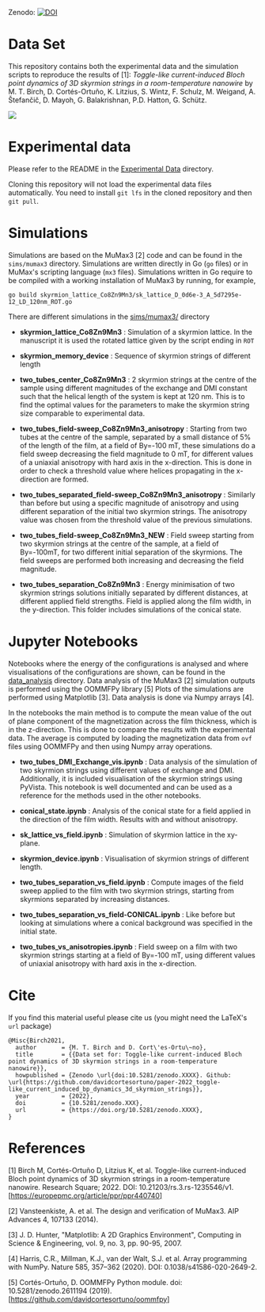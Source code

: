 Zenodo: [![DOI](https://zenodo.org/badge/DOI/10.5281/zenodo.4384569.svg)](https://doi.org/10.5281/zenodo.4384569)

# Data Set

This repository contains both the experimental data and the simulation scripts
to reproduce the results of [1]: *Toggle-like current-induced Bloch point
dynamics of 3D skyrmion strings in a room-temperature nanowire* by M. T. Birch,
D. Cortés-Ortuño, K. Litzius, S. Wintz, F. Schulz, M. Weigand, A. Štefančič, D.
Mayoh, G. Balakrishnan, P.D. Hatton, G. Schütz.

![](images/sk_transition.jpg)

# Experimental data

Please refer to the README in the [Experimental Data](Experimental_Data)
directory.

Cloning this repository will not load the experimental data files
automatically. You need to install `git lfs` in the cloned repository and then
`git pull`.

# Simulations

Simulations are based on the MuMax3 [2] code and can be found in the
`sims/mumax3` directory. Simulations are written directly in Go (`go` files) or
in MuMax's scripting language (`mx3` files). Simulations written in Go require
to be compiled with a working installation of MuMax3 by running, for example,

```shell
go build skyrmion_lattice_Co8Zn9Mn3/sk_lattice_D_0d6e-3_A_5d7295e-12_LD_120nm_ROT.go
```

There are different simulations in the [sims/mumax3/](sims/mumax3) directory

- **skyrmion_lattice_Co8Zn9Mn3** : Simulation of a skyrmion lattice. In the
  manuscript it is used the rotated lattice given by the script ending in `ROT`

- **skyrmion_memory_device** : Sequence of skyrmion strings of different length

- **two_tubes_center_Co8Zn9Mn3** : 2 skyrmion strings at the centre of the
  sample using different magnitudes of the exchange and DMI constant such that
  the helical length of the system is kept at 120 nm. This is to find the
  optimal values for the parameters to make the skyrmion string size comparable
  to experimental data.

- **two_tubes_field-sweep_Co8Zn9Mn3_anisotropy** : Starting from two tubes at
  the centre of the sample, separated by a small distance of 5% of the length
  of the film, at a field of By=-100 mT, these simulations do a field sweep
  decreasing the field magnitude to 0 mT, for different values of a uniaxial
  anisotropy with hard axis in the x-direction. This is done in order to check
  a threshold value where helices propagating in the x-direction are formed.

- **two_tubes_separated_field-sweep_Co8Zn9Mn3_anisotropy** : Similarly than
  before but using a specific magnitude of anisotropy and using different
  separation of the initial two skyrmion strings. The anisotropy value was
  chosen from the threshold value of the previous simulations.

- **two_tubes_field-sweep_Co8Zn9Mn3_NEW** : Field sweep starting from two
  skyrmion strings at the centre of the sample, at a field of By=-100mT, for
  two different initial separation of the skyrmions. The field sweeps are
  performed both increasing and decreasing the field magnitude.

- **two_tubes_separation_Co8Zn9Mn3** : Energy minimisation of two skyrmion
  strings solutions initially separated by different distances, at different
  applied field strengths. Field is applied along the film width, in the
  y-direction. This folder includes simulations of the conical state.


# Jupyter Notebooks

Notebooks where the energy of the configurations is analysed and where
visualisations of the configurations are shown, can be found in the
[data_analysis](data_analysis) directory. Data analysis of the MuMax3 [2]
simulation outputs is performed using the OOMMFPy library [5] Plots of the
simulations are performed using Matplotlib [3]. Data analysis is done via Numpy
arrays [4]. 

In the notebooks the main method is to compute the mean value of the out of
plane component of the magnetization across the film thickness, which is in the
z-direction. This is done to compare the results with the experimental data.
The average is computed by loading the magnetization data from `ovf` files
using OOMMFPy and then using Numpy array operations.

- **two_tubes_DMI_Exchange_vis.ipynb** : Data analysis of the simulation of two
  skyrmion strings using different values of exchange and DMI. Additionally, it
  is included visualisation of the skyrmion strings using PyVista. This
  notebook is well documented and can be used as a reference for the methods
  used in the other notebooks.

- **conical_state.ipynb** : Analysis of the conical state for a field applied
  in the direction of the film width. Results with and without anisotropy.

- **sk_lattice_vs_field.ipynb** : Simulation of skyrmion lattice in the
  xy-plane.

- **skyrmion_device.ipynb** : Visualisation of skyrmion strings of different
  length.

- **two_tubes_separation_vs_field.ipynb** : Compute images of the field sweep
  applied to the film with two skyrmion strings, starting from skyrmions
  separated by increasing distances.

- **two_tubes_separation_vs_field-CONICAL.ipynb** : Like before but looking
  at simulations where a conical background was specified in the initial state.

- **two_tubes_vs_anisotropies.ipynb** : Field sweep on a film with two skyrmion
  strings starting at a field of By=-100 mT, using different values of uniaxial
  anisotropy with hard axis in the x-direction.


# Cite

If you find this material useful please cite us (you might need the LaTeX's
`url` package)

    @Misc{Birch2021,
      author       = {M. T. Birch and D. Cort\'es-Ortu\~no},
      title        = {{Data set for: Toggle-like current-induced Bloch point dynamics of 3D skyrmion strings in a room-temperature nanowire}},
      howpublished = {Zenodo \url{doi:10.5281/zenodo.XXXX}. Github: \url{https://github.com/davidcortesortuno/paper-2022_toggle-like_current_induced_bp_dynamics_3d_skyrmion_strings}},
      year         = {2022},
      doi          = {10.5281/zenodo.XXX},
      url          = {https://doi.org/10.5281/zenodo.XXXX},
    }

# References

[1]  Birch M, Cortés-Ortuño D, Litzius K, et al. Toggle-like current-induced
Bloch point dynamics of 3D skyrmion strings in a room-temperature nanowire.
Research Square; 2022. DOI: 10.21203/rs.3.rs-1235546/v1.
[https://europepmc.org/article/ppr/ppr440740]

[2] Vansteenkiste, A. et al. The design and verification of MuMax3. AIP
Advances 4, 107133 (2014).

[3] J. D. Hunter, "Matplotlib: A 2D Graphics Environment", Computing in Science
& Engineering, vol. 9, no. 3, pp. 90-95, 2007.

[4] Harris, C.R., Millman, K.J., van der Walt, S.J. et al. Array programming
with NumPy. Nature 585, 357–362 (2020). DOI: 0.1038/s41586-020-2649-2.

[5] Cortés-Ortuño, D. OOMMFPy Python module. doi: 10.5281/zenodo.2611194 (2019).
[https://github.com/davidcortesortuno/oommfpy]
